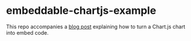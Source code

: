 # embeddable-chartjs-example

This repo accompanies a [blog post](https://davidfloyd91.github.io/chartjs-embed-code-how-to/) explaining how to turn a Chart.js chart into embed code.
